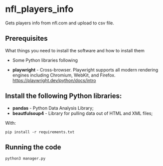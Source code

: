 # nfl_players_info
Gets players info from nfl.com and upload to csv file.

## Prerequisites
What things you need to install the software and how to install them


* Some Python libraries following

* **playwright** - Cross-browser. Playwright supports all modern rendering engines including Chromium, WebKit, and Firefox.
    https://playwright.dev/python/docs/intro

## Install the following Python libraries:

* **pandas** - Python Data Analysis Library;
* **beautfulsoup4** - Library for pulling data out of HTML and XML files;


With:
```
pip install -r requirements.txt
```

## Running the code

```
python3 manager.py
```
